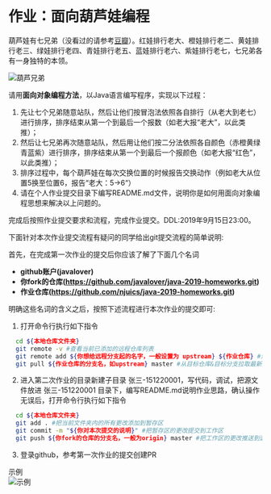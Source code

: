 # 作业：面向葫芦娃编程

葫芦娃有七兄弟（没看过的请参考[豆瓣](https://movie.douban.com/subject/1428576/)）。红娃排行老大、橙娃排行老二、黄娃排行老三、绿娃排行老四、青娃排行老五、蓝娃排行老六、紫娃排行老七，七兄弟各有一身独特的本领。

![葫芦兄弟](http://english.cri.cn/mmsource/images/2009/06/24/4634carton1.jpg)

请用**面向对象编程方法**，以Java语言编写程序，实现以下过程：

1. 先让七个兄弟随意站队，然后让他们按冒泡法依照各自排行（从老大到老七）进行排序，排序结束从第一个到最后一个报数（如老大报“老大”，以此类推）；
2. 然后让七兄弟再次随意站队，然后用让他们按二分法依照各自颜色（赤橙黄绿青蓝紫）进行排序，排序结束从第一个到最后一个报颜色（如老大报“红色”，以此类推）；
3. 排序过程中，每个葫芦娃在每次交换位置的时候报告交换动作（例如老大从位置5换至位置6，报告“老大：5->6“）
4. 请在个人作业提交目录下编写README.md文件，说明你是如何用面向对象编程思想来解决以上问题的。

完成后按照作业提交要求和流程，完成作业提交。DDL:2019年9月15日23:00。  

下面针对本次作业提交流程有疑问的同学给出git提交流程的简单说明:  

首先，在完成第一次作业的提交后你应该了解了下面几个名词  
- **github账户(javalover)**  
- **你fork的仓库(https://github.com/javalover/java-2019-homeworks.git)**  
- **作业仓库(https://github.com/njuics/java-2019-homeworks.git)**

明确这些名词的含义之后，按照下述流程进行本次作业的提交即可:  
1. 打开命令行执行如下指令 
  ``` bash
    cd ${本地仓库文件夹}
    git remote -v #查看当前已添加的远程仓库列表
    git remote add ${你想给远程分支起的名字，一般设置为 upstream} ${作业仓库} #添加远程仓库
    git pull ${作业仓库的分支名，如upstream} master #从目标仓库&目标分支拉取最新的版本
   ```
2. 进入第二次作业的目录新建子目录 张三-151220001，写代码，调试，把源文件放进 张三-151220001 目录下，编写README.md说明作业思路，确认操作无误后，打开命令行执行如下指令  
  ``` bash
    cd ${本地仓库文件夹}
    git add . #把当前文件夹内的所有更改添加到暂存区
    git commit -m "${你对本次提交的说明}" #把暂存区的更改提交到工作区
    git push ${你fork的仓库的分支名，一般为origin} master #把工作区的更改推送到远程仓库
  ```
3. 登录github，参考第一次作业的提交创建PR

示例  
![示例](https://github.com/PerishCode/GeneralImageCloud/blob/master/example.png?raw=true)
